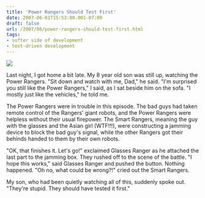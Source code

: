 ```yaml
---
title: 'Power Rangers Should Test First'
date: 2007-06-01T15:53:00.001-07:00
draft: false
url: /2007/06/power-rangers-should-test-first.html
tags: 
- softer side of development
- test-driven development
---
```


[![](http://content.answers.com/main/content/wp/en/thumb/e/ed/300px-PRISgroup.jpg)](http://content.answers.com/main/content/wp/en/thumb/e/ed/300px-PRISgroup.jpg)

Last night, I got home a bit late. My 8 year old son was still up, watching the Power Rangers. "Sit down and watch with me, Dad," he said. "I'm surprised you still like the Power Rangers," I said, as I sat beside him on the sofa. "I mostly just like the vehicles," he told me.  
  
The Power Rangers were in trouble in this episode. The bad guys had taken remote control of the Rangers' giant robots, and the Power Rangers were helpless without their usual firepower. The Smart Rangers, meaning the guy with the glasses and the Asian girl (WTF!!!), were constructing a jamming device to block the bad guy's signal, while the other Rangers got their behinds handed to them by their own robots.  
  
"OK, that finishes it. Let's go!" exclaimed Glasses Ranger as he attached the last part to the jamming box. They rushed off to the scene of the battle. "I hope this works," said Glasses Ranger and pushed the button. Nothing happened. "Oh no, what could be wrong?!" cried out the Smart Rangers.  
  
My son, who had been quietly watching all of this, suddenly spoke out. "They're stupid. They should have tested it first."